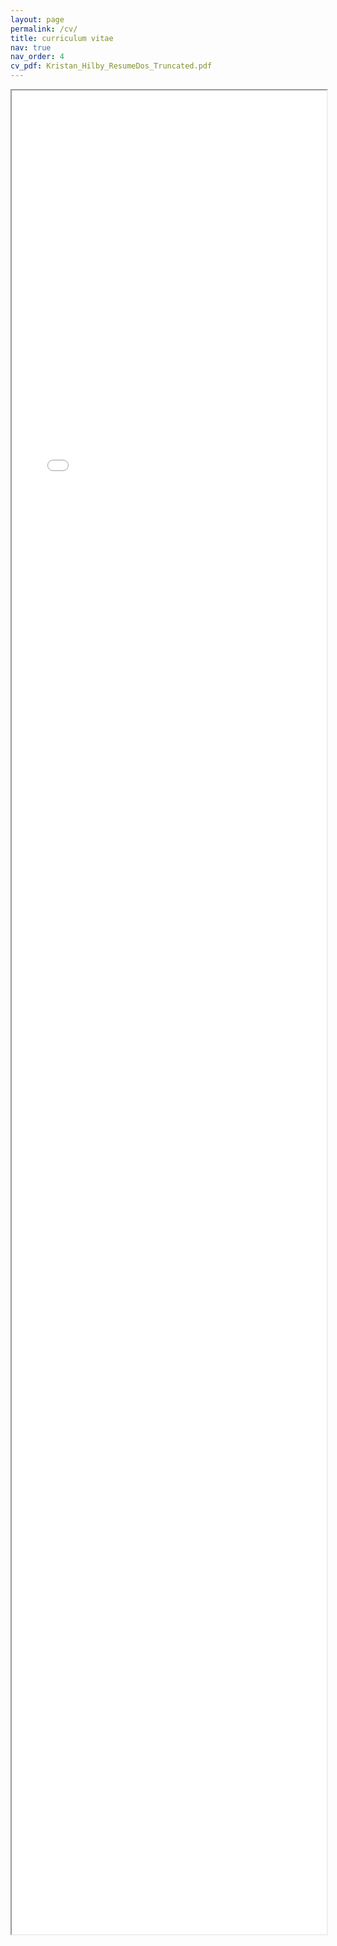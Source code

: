 ```yaml
---
layout: page
permalink: /cv/
title: curriculum vitae
nav: true
nav_order: 4
cv_pdf: Kristan_Hilby_ResumeDos_Truncated.pdf
---
```

<iframe width="100%" height="2950" src="../assets/pdf/Kristan_Hilby_ResumeDos_Truncated.pdf">